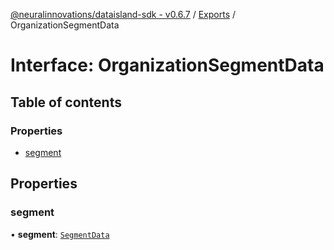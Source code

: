 [@neuralinnovations/dataisland-sdk - v0.6.7](../../README.md) / [Exports](../modules.md) / OrganizationSegmentData

# Interface: OrganizationSegmentData

## Table of contents

### Properties

- [segment](OrganizationSegmentData.md#segment)

## Properties

### segment

• **segment**: [`SegmentData`](SegmentData.md)
